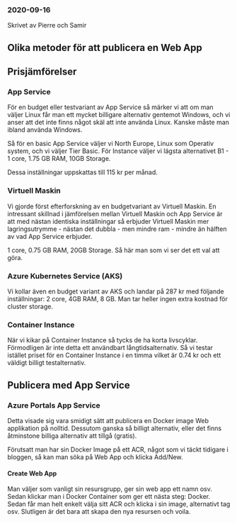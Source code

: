 ### 2020-09-16

Skrivet av Pierre och Samir

## Olika metoder för att publicera en Web App
## Prisjämförelser

### App Service
För en budget eller testvariant av App Service så märker vi att om man väljer Linux får man ett mycket billigare alternativ gentemot Windows, och vi anser att det inte finns något skäl att inte använda Linux. Kanske måste man ibland använda Windows.

Så för en basic App Service väljer vi North Europe, Linux som Operativ system, och vi väljer Tier Basic. För Instance väljer vi lägsta alternativet B1 - 1 core, 1.75 GB RAM, 10GB Storage.

Dessa inställningar uppskattas till 115 kr per månad.


### Virtuell Maskin
Vi gjorde först efterforskning av en budgetvariant av Virtuell Maskin. En intressant skillnad i jämförelsen mellan Virtuell Maskin och App Service är att med nästan identiska inställningar så erbjuder Virtuell Maskin mer lagringsutrymme - nästan det dubbla - men mindre ram - mindre än hälften av vad App Service erbjuder. 

1 core, 0.75 GB RAM, 20GB Storage. Så här man som vi ser det ett val att göra. 


### Azure Kubernetes Service (AKS)
Vi kollar även en budget variant av AKS och landar på 287 kr med följande inställningar: 2 core, 4GB RAM, 8 GB. Man tar heller ingen extra kostnad för cluster storage.


### Container Instance
När vi kikar på Container Instance så tycks de ha korta livscyklar. Förmodligen är inte detta ett användbart långtidsalternativ. Så vi testar istället priset för en Container Instance i en timma vilket är 0.74 kr och ett väldigt billigt testalternativ.

## Publicera med App Service
### Azure Portals App Service
Detta visade sig vara smidigt sätt att publicera en Docker image Web applikation på nolltid. Dessutom ganska så billigt alternativ, eller det finns åtminstone billiga alternativ att tillgå (gratis). 

Förutsatt man har sin Docker Image på ett ACR, något som vi täckt tidigare i bloggen, så kan man 
söka på Web App och klicka Add/New. 

#### Create Web App
Man väljer som vanligt sin resursgrupp, ger sin web app ett namn osv. Sedan klickar man i Docker Container som ger ett nästa steg: Docker. Sedan får man helt enkelt välja sitt ACR och klicka i sin image, alternativt tag osv. Slutligen är det bara att skapa den nya resursen och voila.